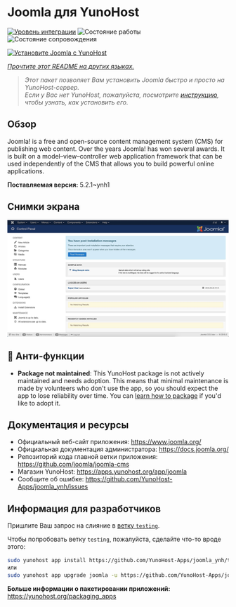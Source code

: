 <!--
Важно: этот README был автоматически сгенерирован <https://github.com/YunoHost/apps/tree/master/tools/readme_generator>
Он НЕ ДОЛЖЕН редактироваться вручную.
-->

# Joomla для YunoHost

[![Уровень интеграции](https://dash.yunohost.org/integration/joomla.svg)](https://ci-apps.yunohost.org/ci/apps/joomla/) ![Состояние работы](https://ci-apps.yunohost.org/ci/badges/joomla.status.svg) ![Состояние сопровождения](https://ci-apps.yunohost.org/ci/badges/joomla.maintain.svg)

[![Установите Joomla с YunoHost](https://install-app.yunohost.org/install-with-yunohost.svg)](https://install-app.yunohost.org/?app=joomla)

*[Прочтите этот README на других языках.](./ALL_README.md)*

> *Этот пакет позволяет Вам установить Joomla быстро и просто на YunoHost-сервер.*  
> *Если у Вас нет YunoHost, пожалуйста, посмотрите [инструкцию](https://yunohost.org/install), чтобы узнать, как установить его.*

## Обзор

Joomla! is a free and open-source content management system (CMS) for publishing web content. Over the years Joomla! has won several awards. It is built on a model–view–controller web application framework that can be used independently of the CMS that allows you to build powerful online applications.


**Поставляемая версия:** 5.2.1~ynh1

## Снимки экрана

![Снимок экрана Joomla](./doc/screenshots/screenshot.jpg)

## :red_circle: Анти-функции

- **Package not maintained**: This YunoHost package is not actively maintained and needs adoption. This means that minimal maintenance is made by volunteers who don't use the app, so you should expect the app to lose reliability over time. You can [learn how to package](https://yunohost.org/packaging_apps_intro) if you'd like to adopt it.

## Документация и ресурсы

- Официальный веб-сайт приложения: <https://www.joomla.org/>
- Официальная документация администратора: <https://docs.joomla.org/>
- Репозиторий кода главной ветки приложения: <https://github.com/joomla/joomla-cms>
- Магазин YunoHost: <https://apps.yunohost.org/app/joomla>
- Сообщите об ошибке: <https://github.com/YunoHost-Apps/joomla_ynh/issues>

## Информация для разработчиков

Пришлите Ваш запрос на слияние в [ветку `testing`](https://github.com/YunoHost-Apps/joomla_ynh/tree/testing).

Чтобы попробовать ветку `testing`, пожалуйста, сделайте что-то вроде этого:

```bash
sudo yunohost app install https://github.com/YunoHost-Apps/joomla_ynh/tree/testing --debug
или
sudo yunohost app upgrade joomla -u https://github.com/YunoHost-Apps/joomla_ynh/tree/testing --debug
```

**Больше информации о пакетировании приложений:** <https://yunohost.org/packaging_apps>
